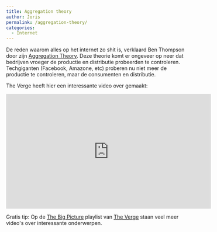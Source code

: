```yaml
---
title: Aggregation theory
author: Joris
permalink: /aggregation-theory/
categories:
  - Internet
---
```


De reden waarom alles op het internet zo shit is, verklaard Ben Thompson door zijn [Aggregation Theory](https://stratechery.com/2015/aggregation-theory/). Deze theorie komt er ongeveer op neer dat bedrijven vroeger de productie en distributie probeerden te controleren. Techgiganten (Facebook, Amazone, etc) proberen nu niet meer de productie te controleren, maar de consumenten en distributie.

The Verge heeft hier een interessante video over gemaakt:

<iframe width="560" height="315" src="https://www.youtube-nocookie.com/embed/ZesA-Iqju4U" frameborder="0" allow="accelerometer; autoplay; clipboard-write; encrypted-media; gyroscope; picture-in-picture" allowfullscreen></iframe>

Gratis tip: Op de [The Big Picture](https://www.youtube-nocookie.com/playlist?list=PL39u5ZEfYDENHfifzGutj26mwycyIcRWq) playlist van [The Verge](https://www.theverge.com) staan veel meer video's over interessante onderwerpen. 

